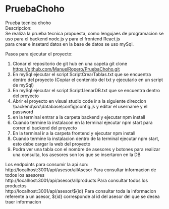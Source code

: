 # PruebaChoho
Prueba tecnica choho  
Descripcion:  
Se realiza la prueba tecnica propuesta, como lengujaes de programacion se uso para el backend node.js y para el frontend React.js  
para crear e insetard datos en la base de datos se uso mySql.  
  
Pasos para ejecutar el proyecto: 
1) Clonar el repositorio de git hub en una capeta git clone https://github.com/ManuelRopero/PruebaChoho.git  
2) En mySql ejecutar el script ScriptCrearTablas.txt que se encuentra dentro del proyecto  (Copiar el contenido del txt y ejecutarlo en un script de mySql)
3) En mySql ejecutar el script ScriptLlenarDB.txt que se encuentra dentro del proyecto  
4) Abrir el proyecto en visual studio code ir a la siguiente direccion \backend\src\database\config\config.js y editar el username y el password  
5) en la terminal entrar a la carpeta backend y ejecutar npm install  
6) Cuando termine la instalacon en la terminal ejecutar npm start para correr el backend del proyecto  
7) En la terminal ir a la carpeta frontend y ejecutar npm install 
8) Cuando termine la instalacion dentro de la terminal ejecutar npm start, esto debe cargar la web del proyecto
9) Podra ver una tabla con el nombre de asesores y botones para realizar una consulta, los asesores son los que se insertaron en la DB  
  
Los endpoints para consumir la api son:  
http://localhost:3001/api/asesor/allAsesor Para consultar informacion de todos los asesores  
http://localhost:3001/api/asesor/allproducts Para consultar todos los productos  
http://localhost:3001/api/asesor/${id} Para consultar toda la informacion referente a un asesor, ${id} corresponde al id del asesor del que se desea traer informacion
